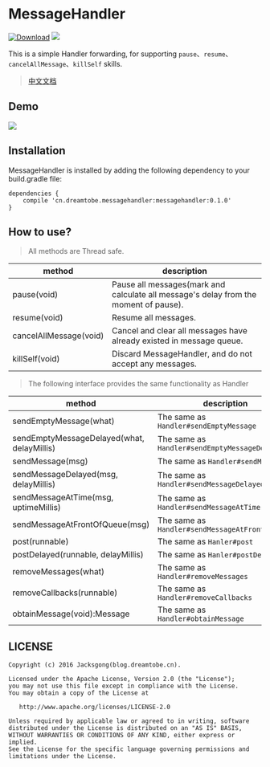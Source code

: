 # MessageHandler

[![Download][bintray_svg]][bintray_url]
![][license_2_svg]

This is a simple Handler forwarding, for supporting `pause`、`resume`、`cancelAllMessage`、`killSelf` skills.

> [中文文档](https://github.com/Jacksgong/MessageHandler/blob/master/README-zh.md)

## Demo

![][demo_gif]

## Installation

MessageHandler is installed by adding the following dependency to your build.gradle file:

```
dependencies {
    compile 'cn.dreamtobe.messagehandler:messagehandler:0.1.0'
}
```

## How to use?

> All methods are Thread safe.

| method | description
| --- | ---
| pause(void) | Pause all messages(mark and calculate all message's delay from the moment of pause).
| resume(void) | Resume all messages.
| cancelAllMessage(void) | Cancel and clear all messages have already existed in message queue.
| killSelf(void) | Discard MessageHandler, and do not accept any messages.

> The following interface provides the same functionality as Handler

| method | description |
| --- | --- |
| sendEmptyMessage(what) | The same as `Handler#sendEmptyMessage`
| sendEmptyMessageDelayed(what, delayMillis) | The same as `Handler#sendEmptyMessageDelayed`
| sendMessage(msg) | The same as `Handler#sendMessage`
| sendMessageDelayed(msg, delayMillis) | The same as `Handler#sendMessageDelayed`
| sendMessageAtTime(msg, uptimeMillis) | The same as `Handler#sendMessageAtTime`
| sendMessageAtFrontOfQueue(msg) | The same as `Handler#sendMessageAtFrontOfQueue`
| post(runnable) | The same as `Hanler#post`
| postDelayed(runnable, delayMillis) | The same as `Hanler#postDelayed`
| removeMessages(what) | The same as `Handler#removeMessages`
| removeCallbacks(runnable) | The same as `Handler#removeCallbacks`
| obtainMessage(void):Message | The same as `Handler#obtainMessage`

## LICENSE

```
Copyright (c) 2016 Jacksgong(blog.dreamtobe.cn).

Licensed under the Apache License, Version 2.0 (the "License");
you may not use this file except in compliance with the License.
You may obtain a copy of the License at

   http://www.apache.org/licenses/LICENSE-2.0

Unless required by applicable law or agreed to in writing, software
distributed under the License is distributed on an "AS IS" BASIS,
WITHOUT WARRANTIES OR CONDITIONS OF ANY KIND, either express or implied.
See the License for the specific language governing permissions and
limitations under the License.
```

[license_2_svg]: https://img.shields.io/hexpm/l/plug.svg
[bintray_svg]: https://api.bintray.com/packages/jacksgong/maven/MessageHandler/images/download.svg
[bintray_url]: https://bintray.com/jacksgong/maven/MessageHandler/_latestVersion
[demo_gif]: https://github.com/Jacksgong/MessageHandler/raw/master/art/demo.gif
